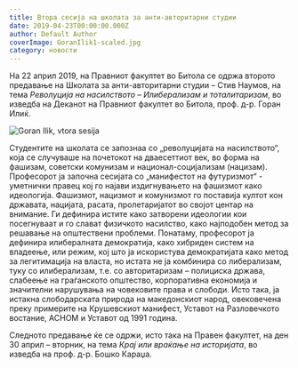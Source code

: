 ```yaml
---
title: Втора сесија на школата за анти-авторитарни студии
date: 2019-04-23T00:00:00.000Z
author: Default Author
coverImage: GoranIlik1-scaled.jpg
category: новости
---
```


На 22 април 2019, на Правниот факултет во Битола се одржа второто предавање на Школата за анти-авторитарни студии – Стив Наумов, на тема _Револуција на насилството – Илиберализам и тоталитаризам_, во изведба на Деканот на Правниот факултет во Битола, проф. д-р. Горан Илиќ.

![Goran Ilik, vtora sesija](http://libertaniabackup.local/wp-content/uploads/2019/04/goranilik2-1024x683.jpg)

Студентите на школата се запознаа со „револуцијата на насилството“, која се случуваше на почетокот на дваесеттиот век, во форма на фашизам, советски комунизам и национал-социјализам (нацизам). Професорот ја започна сесијата со „манифестот на футуризмот“ - уметнички правец кој го најави издигнувањето на фашизмот како идеологија. Фашизмот, нацизмот и комунизмот го поставија култот кон државата, нацијата, расата, пролетаријатот во својот центар на внимание. Ги дефинира истите како затворени идеологии кои посегнуваат и го слават физичкото насилство, како најподобен метод за решавање на општествени проблеми. Понатаму, професорот ја дефинира илибералната демократија, како хибриден систем на владеење, или режим, кој што ја искористува демократијата како метод за легитимација на власта, но истата не ја комбинира со либерализам, туку со илиберализам, т.е. со авторитаризам – полициска држава, слабеење на граѓанското општество, корпоративна економија и значителни нарушувања на човековите права и слободи. Исто така, ја истакна слободарската природа на македонскиот народ, овековечена преку примерите на Крушевскиот манифест, Уставот на Разловечкото востание, АСНОМ и Уставот од 1991 година.

Следното предавање ќе се одржи, исто така на Правен факултет, на ден 30 април – вторник, на тема _Крај или враќање на историјата_, во изведба на проф. д-р. Бошко Караџа.
